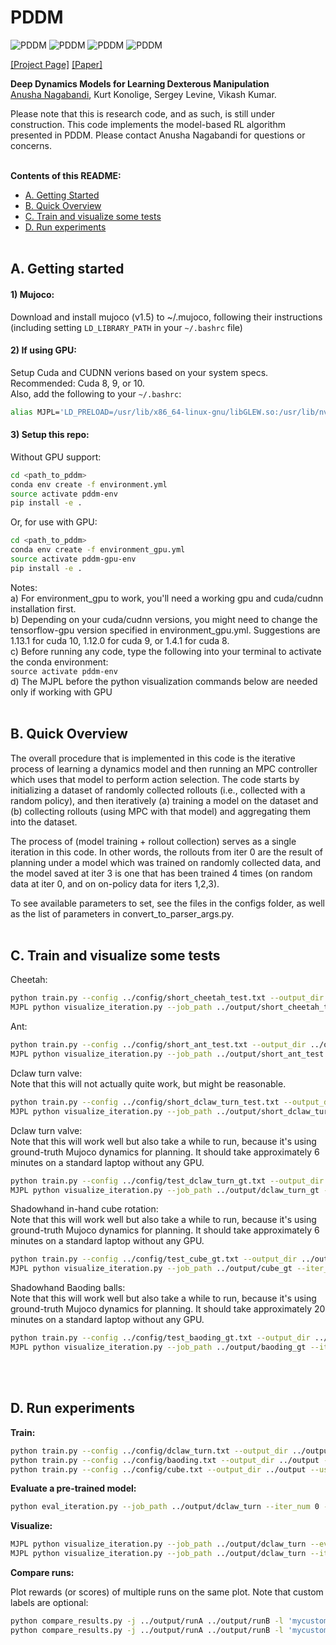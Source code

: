 # PDDM

![PDDM](https://lh4.googleusercontent.com/dfnLKYVIS4Fxv8x7PpMd0ZoWd-HrELxUY5JoTjtu0F0PS5ws7gxHlFFtSHH2Btdw5TP_xFkMkpKqDDfYoR1er00kZ8T5dfA72QwpI3DV5gxBAK2Gd_H1=w170)
![PDDM](https://lh5.googleusercontent.com/YylkKyEMS7pr_5nVpAj-gWRPlDTRBtwnlHi1mFP--eVxnW5RVp08vg6oM-8OEcN4pBsrZSSqbtSJbKcvt3srA5m9Ypse4S_Z9U3FYOOxICo185i4lw=w271)
![PDDM](https://lh4.googleusercontent.com/zwxsAy5ZGs4GoIflV0Rjx3s6IUyO7YFgDBctd2Xq5pIyuwd4svpzd4-wM1gNQhtbPqKzNsiInPjA-uf7DEex_o3fMVJTgYQRtV8O8A8fVBLJSkBwRg=w170)
![PDDM](https://lh4.googleusercontent.com/50Xj4USD_cGpnA_mdROMazy2JNddH7NXyxbojIBCUnQUOKTcS_vk4VWL3BQi785E2gLS7BBkOzuAWfk99R0mGVcOJ1hOmK-nxo-gshduWV918rSvCMFO=w170)

[[Project Page]](https://bit.ly/pddm2019) [[Paper]](https://arxiv.org/abs/1909.11652)

**Deep Dynamics Models for Learning Dexterous Manipulation**<br/>
[Anusha Nagabandi](https://people.eecs.berkeley.edu/~nagaban2/), Kurt Konolige, Sergey Levine, Vikash Kumar.

Please note that this is research code, and as such, is still under construction. This code implements the model-based RL algorithm presented in PDDM. Please contact Anusha Nagabandi for questions or concerns. <br/><br/>

**Contents of this README:**
- [A. Getting Started](#a-getting-started)
- [B. Quick Overview](b-quick-overview)
- [C. Train and visualize some tests](#c-train-and-visualize-some-tests)
- [D. Run experiments](#d-run-experiments)
<br/><br/>


## A. Getting started ##

#### 1) Mujoco:
Download and install mujoco (v1.5) to ~/.mujoco, following their instructions<br/>
(including setting `LD_LIBRARY_PATH` in your `~/.bashrc` file)

#### 2) If using GPU:
Setup Cuda and CUDNN verions based on your system specs.<br/>
Recommended: Cuda 8, 9, or 10.<br/>
Also, add the following to your `~/.bashrc`:
```bash
alias MJPL='LD_PRELOAD=/usr/lib/x86_64-linux-gnu/libGLEW.so:/usr/lib/nvidia-367/libGL.so'
```

#### 3) Setup this repo:
Without GPU support:
```bash
cd <path_to_pddm>
conda env create -f environment.yml
source activate pddm-env
pip install -e .
```

Or, for use with GPU:
```bash
cd <path_to_pddm>
conda env create -f environment_gpu.yml
source activate pddm-gpu-env
pip install -e .
```

Notes:<br/>
a) For environment_gpu to work, you'll need a working gpu and cuda/cudnn installation first.<br/>
b) Depending on your cuda/cudnn versions, you might need to change the tensorflow-gpu version specified in environment_gpu.yml. Suggestions are 1.13.1 for cuda 10, 1.12.0 for cuda 9, or 1.4.1 for cuda 8. <br/>
c) Before running any code, type the following into your terminal to activate the conda environment: <br/>
`source activate pddm-env` <br/>
d) The MJPL before the python visualization commands below are needed only if working with GPU  <br/><br/>




## B. Quick Overview ##

The overall procedure that is implemented in this code is the iterative process of learning a dynamics model and then running an MPC controller which uses that model to perform action selection. The code starts by initializing a dataset of randomly collected rollouts (i.e., collected with a random policy), and then iteratively (a) training a model on the dataset and (b) collecting rollouts (using MPC with that model) and aggregating them into the dataset.

The process of (model training + rollout collection) serves as a single iteration in this code. In other words, the rollouts from iter 0 are the result of planning under a model which was trained on randomly collected data, and the model saved at iter 3 is one that has been trained 4 times (on random data at iter 0, and on on-policy data for iters 1,2,3).

To see available parameters to set, see the files in the configs folder, as well as the list of parameters in convert_to_parser_args.py.  <br/><br/>




## C. Train and visualize some tests ##

Cheetah:
```bash
python train.py --config ../config/short_cheetah_test.txt --output_dir ../output --use_gpu
MJPL python visualize_iteration.py --job_path ../output/short_cheetah_test --iter_num 0
```

Ant:
```bash
python train.py --config ../config/short_ant_test.txt --output_dir ../output --use_gpu
MJPL python visualize_iteration.py --job_path ../output/short_ant_test --iter_num 0
```

Dclaw turn valve: <br/>
Note that this will not actually quite work, but might be reasonable.
```bash
python train.py --config ../config/short_dclaw_turn_test.txt --output_dir ../output --use_gpu
MJPL python visualize_iteration.py --job_path ../output/short_dclaw_turn_test --iter_num 0
```

Dclaw turn valve:<br/>
Note that this will work well but also take a while to run, because it's using ground-truth Mujoco dynamics for planning. It should take approximately 6 minutes on a standard laptop without any GPU.
```bash
python train.py --config ../config/test_dclaw_turn_gt.txt --output_dir ../output --use_gpu
MJPL python visualize_iteration.py --job_path ../output/dclaw_turn_gt --iter_num 0
```

Shadowhand in-hand cube rotation:<br/>
Note that this will work well but also take a while to run, because it's using ground-truth Mujoco dynamics for planning. It should take approximately 6 minutes on a standard laptop without any GPU.
```bash
python train.py --config ../config/test_cube_gt.txt --output_dir ../output --use_gpu
MJPL python visualize_iteration.py --job_path ../output/cube_gt --iter_num 0
```

Shadowhand Baoding balls:<br/>
Note that this will work well but also take a while to run, because it's using ground-truth Mujoco dynamics for planning. It should take approximately 20 minutes on a standard laptop without any GPU.
```bash
python train.py --config ../config/test_baoding_gt.txt --output_dir ../output --use_gpu
MJPL python visualize_iteration.py --job_path ../output/baoding_gt --iter_num 0
```
<br/><br/>


## D. Run experiments ##

**Train:**

```bash
python train.py --config ../config/dclaw_turn.txt --output_dir ../output --use_gpu
python train.py --config ../config/baoding.txt --output_dir ../output --use_gpu
python train.py --config ../config/cube.txt --output_dir ../output --use_gpu
```

**Evaluate a pre-trained model:**

```bash
python eval_iteration.py --job_path ../output/dclaw_turn --iter_num 0 --num_eval_rollouts 1 --eval_run_length 40
```

**Visualize:**

```bash
MJPL python visualize_iteration.py --job_path ../output/dclaw_turn --eval
MJPL python visualize_iteration.py --job_path ../output/dclaw_turn --iter_num 0
```

**Compare runs:**

Plot rewards (or scores) of multiple runs on the same plot. Note that custom labels are optional:
```bash
python compare_results.py -j ../output/runA ../output/runB -l 'mycustomlabel runA' -l 'mycustomlabel runB' --plot_rew
python compare_results.py -j ../output/runA ../output/runB -l 'mycustomlabel runA' -l 'mycustomlabel runB'
```